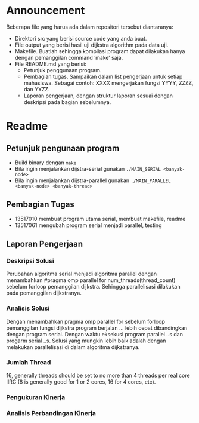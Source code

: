 # Announcement

Beberapa file yang harus ada dalam repositori tersebut diantaranya:
* Direktori src yang berisi source code yang anda buat.
* File output yang berisi hasil uji dijkstra algorithm pada data uji.
* Makefile. Buatlah sehingga kompilasi program dapat dilakukan hanya dengan pemanggilan command ’make’ saja.
* File README.md yang berisi:
    * Petunjuk penggunaan program.
    * Pembagian tugas. Sampaikan dalam list pengerjaan untuk setiap mahasiswa. Sebagai contoh: XXXX mengerjakan fungsi YYYY, ZZZZ, dan YYZZ.
    * Laporan pengerjaan, dengan struktur laporan sesuai dengan deskripsi pada bagian sebelumnya.

# Readme
## Petunjuk pengunaan program
* Build binary dengan `make`
* Bila ingin menjalankan dijstra-serial gunakan `./MAIN_SERIAL <banyak-node>`
* Bila ingin menjalankan dijstra-parallel gunakan `./MAIN_PARALLEL <banyak-node> <banyak-thread>`

## Pembagian Tugas
* 13517010 membuat program utama serial, membuat makefile, readme
* 13517061 mengubah program serial menjadi parallel, testing

## Laporan Pengerjaan
### Deskripsi Solusi
Perubahan algoritma serial menjadi algoritma parallel dengan menambahkan  #pragma omp parallel for num_threads(thread_count)
sebelum forloop pemanggilan dijkstra. Sehingga parallelisasi dilakukan pada pemanggilan dijkstranya. 

### Analisis Solusi
Dengan menambahkan pragma omp parallel for sebelum forloop pemanggilan fungsi dijkstra program berjalan ... lebih cepat dibandingkan dengan program serial. Dengan waktu eksekusi program parallel ..s dan progarm serial ..s. Solusi yang mungkin lebih baik adalah dengan melakukan parallelisasi di dalam algoritma dijkstranya.

### Jumlah Thread
16, generally threads should be set to no more than 4 threads per real core IIRC (8 is generally good for 1 or 2 cores, 16 for 4 cores, etc).

### Pengukuran Kinerja

### Analisis Perbandingan Kinerja


